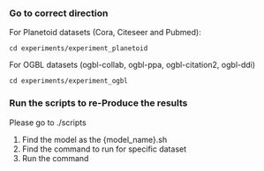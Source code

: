

### Go to correct direction
For Planetoid datasets (Cora, Citeseer and Pubmed):
~~~
cd experiments/experiment_planetoid
~~~
For OGBL datasets (ogbl-collab, ogbl-ppa, ogbl-citation2, ogbl-ddi)
~~~
cd experiments/experiment_ogbl
~~~
### Run the scripts to re-Produce the results
Please go to ./scripts
1. Find the model as the  {model_name}.sh
2. Find the command to run for specific dataset
3. Run the command
